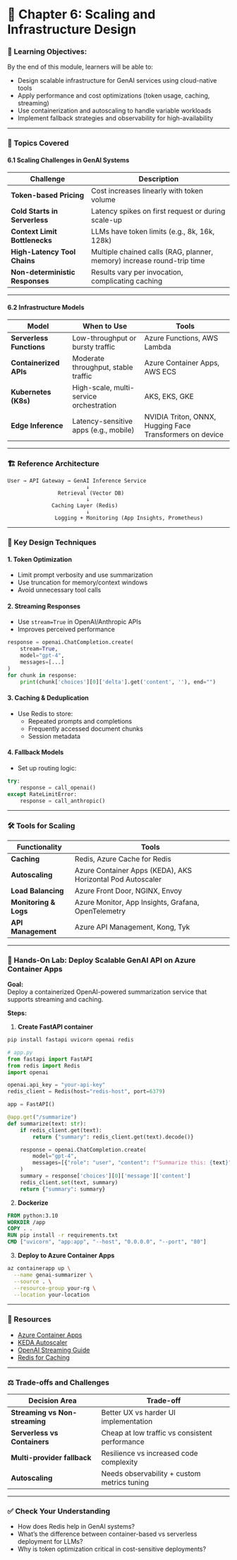 # 🧩 **Chapter 6: Scaling and Infrastructure Design**

### 🎯 Learning Objectives:
By the end of this module, learners will be able to:
- Design scalable infrastructure for GenAI services using cloud-native tools
- Apply performance and cost optimizations (token usage, caching, streaming)
- Use containerization and autoscaling to handle variable workloads
- Implement fallback strategies and observability for high-availability

---

### 📌 Topics Covered

#### 6.1 Scaling Challenges in GenAI Systems

| Challenge                         | Description |
|----------------------------------|-------------|
| **Token-based Pricing**          | Cost increases linearly with token volume |
| **Cold Starts in Serverless**    | Latency spikes on first request or during scale-up |
| **Context Limit Bottlenecks**    | LLMs have token limits (e.g., 8k, 16k, 128k) |
| **High-Latency Tool Chains**     | Multiple chained calls (RAG, planner, memory) increase round-trip time |
| **Non-deterministic Responses**  | Results vary per invocation, complicating caching |

---

#### 6.2 Infrastructure Models

| Model                  | When to Use | Tools |
|------------------------|-------------|-------|
| **Serverless Functions** | Low-throughput or bursty traffic | Azure Functions, AWS Lambda |
| **Containerized APIs**  | Moderate throughput, stable traffic | Azure Container Apps, AWS ECS |
| **Kubernetes (K8s)**    | High-scale, multi-service orchestration | AKS, EKS, GKE |
| **Edge Inference**      | Latency-sensitive apps (e.g., mobile) | NVIDIA Triton, ONNX, Hugging Face Transformers on device |

---

### 🏗️ Reference Architecture

```text
User → API Gateway → GenAI Inference Service
                         ↓
                Retrieval (Vector DB)
                         ↓
              Caching Layer (Redis)
                         ↓
               Logging + Monitoring (App Insights, Prometheus)
```

---

### 🧠 Key Design Techniques

#### 1. **Token Optimization**
- Limit prompt verbosity and use summarization
- Use truncation for memory/context windows
- Avoid unnecessary tool calls

#### 2. **Streaming Responses**
- Use `stream=True` in OpenAI/Anthropic APIs
- Improves perceived performance
```python
response = openai.ChatCompletion.create(
    stream=True,
    model="gpt-4",
    messages=[...]
)
for chunk in response:
    print(chunk['choices'][0]['delta'].get('content', ''), end="")
```

#### 3. **Caching & Deduplication**
- Use Redis to store:
  - Repeated prompts and completions
  - Frequently accessed document chunks
  - Session metadata

#### 4. **Fallback Models**
- Set up routing logic:
```python
try:
    response = call_openai()
except RateLimitError:
    response = call_anthropic()
```

---

### 🛠️ Tools for Scaling

| Functionality | Tools |
|---------------|-------|
| **Caching**   | Redis, Azure Cache for Redis |
| **Autoscaling** | Azure Container Apps (KEDA), AKS Horizontal Pod Autoscaler |
| **Load Balancing** | Azure Front Door, NGINX, Envoy |
| **Monitoring & Logs** | Azure Monitor, App Insights, Grafana, OpenTelemetry |
| **API Management** | Azure API Management, Kong, Tyk |

---

### 🧪 Hands-On Lab: Deploy Scalable GenAI API on Azure Container Apps

**Goal:**  
Deploy a containerized OpenAI-powered summarization service that supports streaming and caching.

**Steps:**

1. **Create FastAPI container**
```bash
pip install fastapi uvicorn openai redis
```

```python
# app.py
from fastapi import FastAPI
from redis import Redis
import openai

openai.api_key = "your-api-key"
redis_client = Redis(host="redis-host", port=6379)

app = FastAPI()

@app.get("/summarize")
def summarize(text: str):
    if redis_client.get(text):
        return {"summary": redis_client.get(text).decode()}

    response = openai.ChatCompletion.create(
        model="gpt-4",
        messages=[{"role": "user", "content": f"Summarize this: {text}"}]
    )
    summary = response['choices'][0]['message']['content']
    redis_client.set(text, summary)
    return {"summary": summary}
```

2. **Dockerize**
```dockerfile
FROM python:3.10
WORKDIR /app
COPY . .
RUN pip install -r requirements.txt
CMD ["uvicorn", "app:app", "--host", "0.0.0.0", "--port", "80"]
```

3. **Deploy to Azure Container Apps**
```bash
az containerapp up \
  --name genai-summarizer \
  --source . \
  --resource-group your-rg \
  --location your-location
```

---

### 📘 Resources
- [Azure Container Apps](https://learn.microsoft.com/en-us/azure/container-apps/)
- [KEDA Autoscaler](https://keda.sh/)
- [OpenAI Streaming Guide](https://platform.openai.com/docs/guides/text-generation/streaming)
- [Redis for Caching](https://redis.io/docs/getting-started/)

---

### ⚖️ Trade-offs and Challenges

| Decision Area | Trade-off |
|---------------|-----------|
| **Streaming vs Non-streaming** | Better UX vs harder UI implementation |
| **Serverless vs Containers** | Cheap at low traffic vs consistent performance |
| **Multi-provider fallback** | Resilience vs increased code complexity |
| **Autoscaling** | Needs observability + custom metrics tuning |

---

### ✅ Check Your Understanding

- How does Redis help in GenAI systems?
- What’s the difference between container-based vs serverless deployment for LLMs?
- Why is token optimization critical in cost-sensitive deployments?